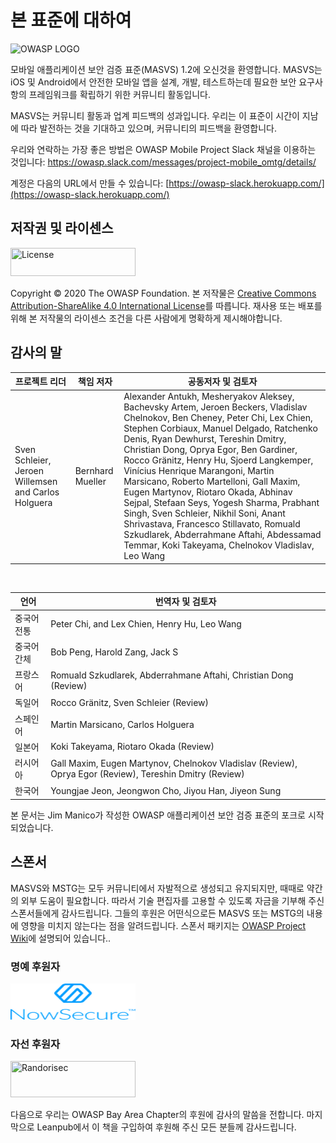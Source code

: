 # 본 표준에 대하여

<img src="images/OWASP_logo.png" title="OWASP LOGO" />

모바일 애플리케이션 보안 검증 표준(MASVS) 1.2에 오신것을 환영합니다. MASVS는 iOS 및 Android에서 안전한 모바일 앱을 설계, 개발, 테스트하는데 필요한 보안 요구사항의 프레임워크를 확립하기 위한 커뮤니티 활동입니다.

MASVS는 커뮤니티 활동과 업계 피드백의 성과입니다. 우리는 이 표준이 시간이 지남에 따라 발전하는 것을 기대하고 있으며, 커뮤니티의 피드백을 환영합니다.

우리와 연락하는 가장 좋은 방법은 OWASP Mobile Project Slack 채널을 이용하는 것입니다: <https://owasp.slack.com/messages/project-mobile_omtg/details/>

계정은 다음의 URL에서 만들 수 있습니다: [https://owasp-slack.herokuapp.com/](https://owasp-slack.herokuapp.com/)

## 저작권 및 라이센스

[<img src="images/CC-license.png" title="License" width="200px" height="45px" />](https://creativecommons.org/licenses/by-sa/4.0/)

Copyright © 2020 The OWASP Foundation. 본 저작물은 [Creative Commons Attribution-ShareAlike 4.0 International License](https://creativecommons.org/licenses/by-sa/4.0/)를 따릅니다. 재사용 또는 배포를 위해 본 저작물의 라이센스 조건을 다른 사람에게 명확하게 제시해야합니다.

<!-- \pagebreak -->

## 감사의 말

| 프로젝트 리더 | 책임 저자 | 공동저자 및 검토자
| ------- | --- | ----------------- |
| Sven Schleier, Jeroen Willemsen and Carlos Holguera | Bernhard Mueller | Alexander Antukh, Mesheryakov Aleksey, Bachevsky Artem, Jeroen Beckers, Vladislav Chelnokov, Ben Cheney, Peter Chi, Lex Chien, Stephen Corbiaux, Manuel Delgado, Ratchenko Denis, Ryan Dewhurst, Tereshin Dmitry, Christian Dong, Oprya Egor, Ben Gardiner, Rocco Gränitz, Henry Hu, Sjoerd Langkemper, Vinícius Henrique Marangoni, Martin Marsicano, Roberto Martelloni, Gall Maxim, Eugen Martynov, Riotaro Okada, Abhinav Sejpal, Stefaan Seys, Yogesh Sharma, Prabhant Singh, Sven Schleier, Nikhil Soni, Anant Shrivastava, Francesco Stillavato, Romuald Szkudlarek, Abderrahmane Aftahi, Abdessamad Temmar, Koki Takeyama, Chelnokov Vladislav, Leo Wang |

<br/>

| 언어 | 번역자 및 검토자 |
| --- | ------------------------------ |
| 중국어 전통 | Peter Chi, and Lex Chien, Henry Hu, Leo Wang |
| 중국어 간체 | Bob Peng, Harold Zang, Jack S |
| 프랑스어 | Romuald Szkudlarek, Abderrahmane Aftahi, Christian Dong (Review) |
| 독일어 | Rocco Gränitz, Sven Schleier (Review) |
| 스페인어 | Martin Marsicano, Carlos Holguera |
| 일본어 | Koki Takeyama, Riotaro Okada (Review) |
| 러시어아 | Gall Maxim, Eugen Martynov, Chelnokov Vladislav (Review), Oprya Egor (Review), Tereshin Dmitry (Review) |
| 한국어 | Youngjae Jeon, Jeongwon Cho, Jiyou Han, Jiyeon Sung |

본 문서는 Jim Manico가 작성한 OWASP 애플리케이션 보안 검증 표준의 포크로 시작되었습니다.

## 스폰서

MASVS와 MSTG는 모두 커뮤니티에서 자발적으로 생성되고 유지되지만, 때때로 약간의 외부 도움이 필요합니다. 따라서 기술 편집자를 고용할 수 있도록 자금을 기부해 주신 스폰서들에게 감사드립니다. 그들의 후원은 어떤식으로든 MASVS 또는 MSTG의 내용에 영향을 미치지 않는다는 점을 알려드립니다. 스폰서 패키지는 [OWASP Project Wiki](https://owasp.org/www-project-mobile-security-testing-guide/#div-sponsorship "OWASP Mobile Security Testing Guide Sponsorship Packages")에 설명되어 있습니다..

### 명예 후원자

[<img src="images/NowSecure_logo.png" title="NowSecure" width="200px" height="58px" />](https://www.nowsecure.com/ "NowSecure")

### 자선 후원자

[<img src="images/Randorisec_logo.png" title="Randorisec" width="200px" height="58px" />](https://www.randorisec.fr/ "RandoriSec")

다음으로 우리는 OWASP Bay Area Chapter의 후원에 감사의 말씀을 전합니다. 마지막으로 Leanpub에서 이 책을 구입하여 후원해 주신 모든 분들께 감사드립니다.
